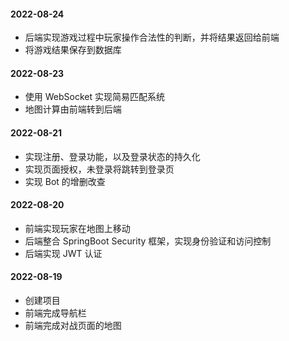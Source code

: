#### 2022-08-24

- 后端实现游戏过程中玩家操作合法性的判断，并将结果返回给前端
- 将游戏结果保存到数据库

#### 2022-08-23

- 使用 WebSocket 实现简易匹配系统
- 地图计算由前端转到后端

#### 2022-08-21

- 实现注册、登录功能，以及登录状态的持久化
- 实现页面授权，未登录将跳转到登录页
- 实现 Bot 的增删改查

#### 2022-08-20

- 前端实现玩家在地图上移动
- 后端整合 SpringBoot Security 框架，实现身份验证和访问控制
- 后端实现 JWT 认证

#### 2022-08-19

- 创建项目
- 前端完成导航栏
- 前端完成对战页面的地图
